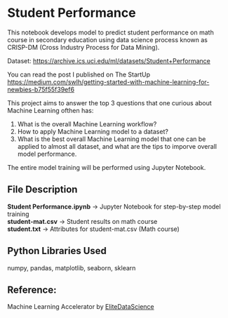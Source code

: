 # Student Performance
This notebook develops model to predict student performance on math course in secondary education using data science process known as CRISP-DM (Cross Industry Process for Data Mining).

Dataset: https://archive.ics.uci.edu/ml/datasets/Student+Performance

You can read the post I published on The StartUp<br/>
https://medium.com/swlh/getting-started-with-machine-learning-for-newbies-b75f55f39ef6

This project aims to answer the top 3 questions that one curious about Machine Learning ofthen has:<br/>
1. What is the overall Machine Learning workflow?<br/>
2. How to apply Machine Learning model to a dataset?<br/>
3. What is the best overall Machine Learning model that one can be applied to almost all dataset, and what are the tips to imporve overall model performance.

The entire model training will be performed using Jupyter Notebook.

## File Description
**Student Performance.ipynb** -> Jupyter Notebook for step-by-step model training<br/>
**student-mat.csv** -> Student results on math course<br/>
**student.txt** -> Attributes for student-mat.csv (Math course)<br/>

## Python Libraries Used
numpy, pandas, matplotlib, seaborn, sklearn

## Reference:
Machine Learning Accelerator by [EliteDataScience](https://elitedatascience.com/) 


